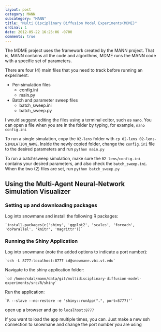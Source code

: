 ```yaml
---
layout: post
category: MANN
subcategory: "MANN"
title: "Multi Disciplinary Diffusion Model Experiments(MDME)"
ordinal: 1
date: 2012-05-22 16:25:06 -0700
comments: true
---
```

<!--break-->

The MDME project uses the framework created by the MANN project.  That is, MANN contains all the code and algorithms, MDME runs the MANN code with a specific set of parameters.

There are four (4) main files that you need to track before running an experiment:
  * Per-simulation files
      - config.ini
      - main.py
  * Batch and parameter sweep files
      - batch\_sweep.ini
      - batch\_sweep.py

I would suggest editing the files using a terminal editor, such as `nano`.  You can open a file when you are in the folder by typing, for example, `nano config.ini`

To run a single simulation, copy the `02-lens` folder with `cp 02-lens 02-lens-SIMULATION_NAME`.  Inside the newly copied folder, change the `config.ini` file to the desired parameters and run `python main.py`

To run a batch/sweep simulation, make sure the `02-lens/config.ini` contains your desired parameters, and also check the `batch_sweep.ini`.  When the two (2) files are set, run `python batch_sweep.py`

## Using the Multi-Agent Neural-Network Simulation Visualizer
### Setting up and downloading packages
Log into snowmane and install the following R packages:

    `install.packages(c('shiny', 'ggplot2', 'scales', 'foreach', 'doParallel', 'knitr', 'magrittr'))`

### Running the Shiny Application

Log into snowmane (note the added options to indicate a port number):

    `ssh -L 8777:localhost:8777 id@snowmane.vbi.vt.edu`

Navigate to the shiny application folder:

    `cd /home/sdal/mann/data/git/multidisciplinary-diffusion-model-experiments/src/R/shiny`

Run the application:

    `R --slave --no-restore -e 'shiny::runApp(".", port=8777)'`

open up a browser and go to `localhost:8777`

If you want to load the app multiple times, you can.  Just make a new ssh connection to snowmane and change the port number you are using
